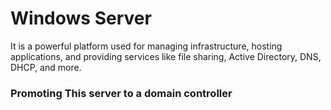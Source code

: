  # Windows Server
It is a powerful platform used for managing infrastructure, hosting applications, and providing services like file sharing, Active Directory, DNS, DHCP, and more.

### Promoting This server to a domain controller
